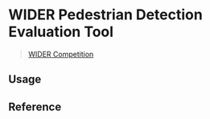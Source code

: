 # WIDER Pedestrian Detection Evaluation Tool

> [WIDER Competition](https://competitions.codalab.org/competitions/19118)

## Usage

## Reference